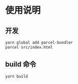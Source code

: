 # 使用说明

## 开发

```bash
yarn global add parcel-bundler
parcel src/index.html
```

## build 命令

```bash
yarn build
```
